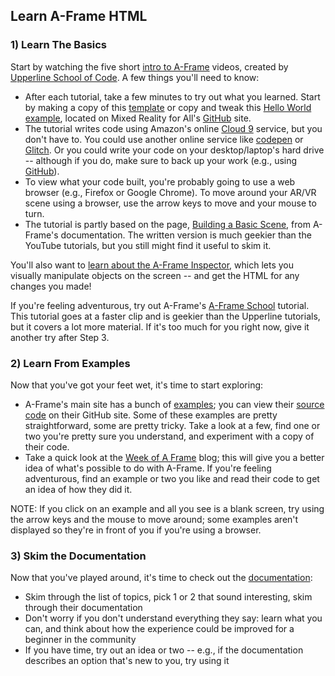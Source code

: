 ## Learn A-Frame HTML

### 1) Learn The Basics

Start by watching the five short [intro to A-Frame](https://www.youtube.com/watch?v=DDePTwGOWKY) videos, created by [Upperline School of Code](https://www.upperlinecode.com/). A few things you'll need to know:

* After each tutorial, take a few minutes to try out what you learned. Start by making a copy of this [template](https://raw.githubusercontent.com/mr4all/learn-a-frame/master/templates/a-frame-template.html) or copy and tweak this  [Hello World example](https://raw.githubusercontent.com/mr4all/learn-a-frame/master/templates/hello-world.html), located on Mixed Reality for All's [GitHub](https://github.com/mr4all) site.
*   The tutorial writes code using Amazon's online [Cloud 9](https://aws.amazon.com/cloud9/) service, but you don't have to. You could use another online service like [codepen](https://codepen.io/) or [Glitch](https://glitch.com/). Or you could write your code on your desktop/laptop's hard drive -- although if you do, make sure to back up your work (e.g., using [GitHub](https://github.com/)).
* To view what your code built, you're probably going to use a web browser  (e.g., Firefox or Google Chrome). To move around your AR/VR scene using a browser, use the arrow keys to move and your mouse to turn.  
*   The tutorial is partly based on the page, [Building a Basic Scene](https://aframe.io/docs/0.7.0/guides/building-a-basic-scene.html), from A-Frame's documentation. The written version is much geekier than the YouTube tutorials, but you still might find it useful to skim it.

You'll also want to [learn about the A-Frame Inspector](https://aframe.io/docs/0.7.0/introduction/visual-inspector-and-dev-tools.html), which lets you visually manipulate objects on the screen -- and get the HTML for any changes you made!

<!-- If you have a little extra time, watch this recent, [short talk](https://www.youtube.com/watch?v=2WaBESMWZ7g) by Martin Splitt (skip the first 5 minutes, on WebGL). Not only will you get a quick refresher of some of A-Frame's basics, you'll also learn a bunch of cool, very useful tricks and tips. -->

If you're feeling adventurous, try out A-Frame's [A-Frame School](https://aframe.io/aframe-school/#/) tutorial.  This tutorial goes at a faster clip and is geekier than the Upperline tutorials, but it covers a lot more material.  If it's too much for you right now, give it another try after Step 3.

### 2) Learn From Examples

Now that you've got your feet wet, it's time to start exploring:

*   A-Frame's main site has a bunch of [examples](https://aframe.io/aframe/examples/); you can view their [source code](https://github.com/aframevr/aframe/tree/master/examples) on their GitHub site. Some of these examples are pretty straightforward, some are pretty tricky. Take a look at a few, find one or two you're pretty sure you understand, and experiment with a copy of their code.
*   Take a quick look at the [Week of A Frame](https://aframe.io/blog/) blog; this will give you a better idea of what's possible to do with A-Frame. If you're feeling adventurous, find an example or two you like and read their code to get an idea of how they did it.

NOTE:   If you click on an example and all you see is a blank screen, try using the arrow keys and the mouse to move around; some examples aren't displayed so they're in front of you if you're using a browser.

### 3) Skim the Documentation

Now that you've played around, it's time to check out the [documentation](https://aframe.io/docs/):

*  Skim through the list of topics, pick 1 or 2 that sound interesting, skim through their documentation 
* Don't worry if you don't understand everything they say: learn what you can, and think about how the experience could be improved for a beginner in the community
* If you have time, try out an idea or two -- e.g., if the documentation describes an option that's new to you, try using it
